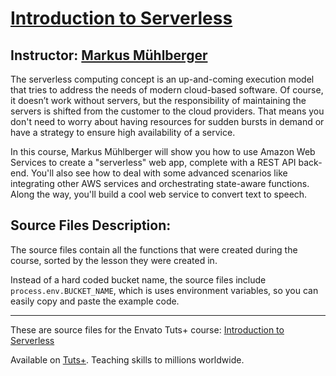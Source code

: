 # [Introduction to Serverless][published url]
## Instructor: [Markus Mühlberger][instructor url]

The serverless computing concept is an up-and-coming execution model that tries to address the needs of modern cloud-based software. Of course, it doesn’t work without servers, but the responsibility of maintaining the servers is shifted from the customer to the cloud providers. That means you don't need to worry about having resources for sudden bursts in demand or have a strategy to ensure high availability of a service.

In this course, Markus Mühlberger will show you how to use Amazon Web Services to create a "serverless" web app, complete with a REST API back-end. You'll also see how to deal with some advanced scenarios like integrating other AWS services and orchestrating state-aware functions. Along the way, you'll build a cool web service to convert text to speech.

## Source Files Description:

The source files contain all the functions that were created during the course, sorted by the lesson they were created in.

Instead of a hard coded bucket name, the source files include `process.env.BUCKET_NAME`, which is uses environment variables, so you can easily copy and paste the example code.

------

These are source files for the Envato Tuts+ course: [Introduction to Serverless][published url]

Available on [Tuts+](https://tutsplus.com). Teaching skills to millions worldwide.

[published url]: https://code.tutsplus.com/courses/introduction-to-serverless
[instructor url]: https://tutsplus.com/authors/markus-muehlberger

